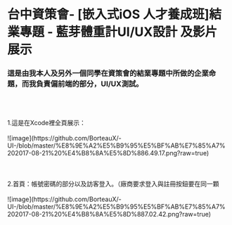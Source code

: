 <h1>台中資策會- [嵌入式iOS 人才養成班]結業專題 - 藍芽體重計UI/UX設計 及影片展示</h1>

<h3>這是由我本人及另外一個同學在資策會的結業專題中所做的企業命題，而我負責偏前端的部分，UI/UX測試。</h3>
</br>
</br>
</br>
1.這是在Xcode裡全頁展示：</br>
</br>
![image](https://github.com/BorteauX/-UI-/blob/master/%E8%9E%A2%E5%B9%95%E5%BF%AB%E7%85%A7%202017-08-21%20%E4%B8%8A%E5%8D%886.49.17.png?raw=true)</br>
</br>
</br>
</br>
2.首頁：帳號密碼的部分以及訪客登入。（廠商要求登入與註冊按鈕要在同一顆</br>
</br>
![image](https://github.com/BorteauX/-UI-/blob/master/%E8%9E%A2%E5%B9%95%E5%BF%AB%E7%85%A7%202017-08-21%20%E4%B8%8A%E5%8D%887.02.42.png?raw=true)</br>
